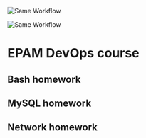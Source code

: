 ![Same Workflow](https://github.com/vkatrychenko/DevOps_L1_Tasks/actions/workflows/v2.yml/badge.svg)

![Same Workflow](https://github.com/vkatrychenko/DevOps_L1_Tasks/actions/workflows/main.yaml/badge.svg)

# EPAM DevOps course

## Bash homework


## MySQL homework


## Network homework
